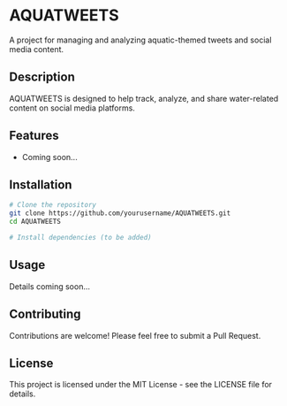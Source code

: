 # AQUATWEETS

A project for managing and analyzing aquatic-themed tweets and social media content.

## Description

AQUATWEETS is designed to help track, analyze, and share water-related content on social media platforms.

## Features

- Coming soon...

## Installation

```bash
# Clone the repository
git clone https://github.com/yourusername/AQUATWEETS.git
cd AQUATWEETS

# Install dependencies (to be added)
```

## Usage

Details coming soon...

## Contributing

Contributions are welcome! Please feel free to submit a Pull Request.

## License

This project is licensed under the MIT License - see the LICENSE file for details. 